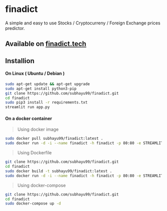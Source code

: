 # finadict

A simple and easy to use Stocks / Cryptocurreny / Foreign Exchange prices predictor.

## Available on [finadict.tech](finadict.tech)

## Installion

#### On Linux ( Ubuntu / Debian )

```bash
sudo apt-get update && apt-get upgrade
sudo apt-get install python3-pip
git clone https://github.com/subhayu99/finadict.git
cd finadict
sudo pip3 install -r requirements.txt
streamlit run app.py
```

#### On a docker container

> Using docker image

```bash
sudo docker pull subhayu99/finadict:latest .
sudo docker run -d -i --name finadict -h finadict -p 80:80 -e STREAMLIT_SERVER_PORT=80 subhayu99/finadict:latest
```

> Using Dockerfile

```bash
git clone https://github.com/subhayu99/finadict.git
cd finadict
sudo docker build -t subhayu99/finadict:latest .
sudo docker run -d -i --name finadict -h finadict -p 80:80 -e STREAMLIT_SERVER_PORT=80 subhayu99/finadict:latest
```

> Using docker-compose

```bash
git clone https://github.com/subhayu99/finadict.git
cd finadict
sudo docker-compose up -d
```

